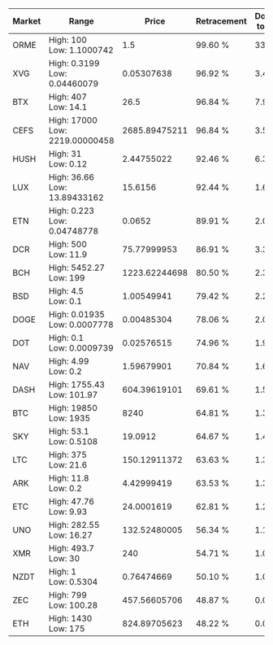 | Market | Range | Price| Retracement | Doubles to 50% |
| --- | --- | --- | --- | --- |
| ORME | High: 100<br />Low: 1.1000742 | 1.5 | 99.60 % | 33.70 |
| XVG | High: 0.3199<br />Low: 0.04460079 | 0.05307638 | 96.92 % | 3.43 |
| BTX | High: 407<br />Low: 14.1 | 26.5 | 96.84 % | 7.95 |
| CEFS | High: 17000<br />Low: 2219.00000458 | 2685.89475211 | 96.84 % | 3.58 |
| HUSH | High: 31<br />Low: 0.12 | 2.44755022 | 92.46 % | 6.36 |
| LUX | High: 36.66<br />Low: 13.89433162 | 15.6156 | 92.44 % | 1.62 |
| ETN | High: 0.223<br />Low: 0.04748778 | 0.0652 | 89.91 % | 2.07 |
| DCR | High: 500<br />Low: 11.9 | 75.77999953 | 86.91 % | 3.38 |
| BCH | High: 5452.27<br />Low: 199 | 1223.62244698 | 80.50 % | 2.31 |
| BSD | High: 4.5<br />Low: 0.1 | 1.00549941 | 79.42 % | 2.29 |
| DOGE | High: 0.01935<br />Low: 0.0007778 | 0.00485304 | 78.06 % | 2.07 |
| DOT | High: 0.1<br />Low: 0.0009739 | 0.02576515 | 74.96 % | 1.96 |
| NAV | High: 4.99<br />Low: 0.2 | 1.59679901 | 70.84 % | 1.63 |
| DASH | High: 1755.43<br />Low: 101.97 | 604.39619101 | 69.61 % | 1.54 |
| BTC | High: 19850<br />Low: 1935 | 8240 | 64.81 % | 1.32 |
| SKY | High: 53.1<br />Low: 0.5108 | 19.0912 | 64.67 % | 1.40 |
| LTC | High: 375<br />Low: 21.6 | 150.12911372 | 63.63 % | 1.32 |
| ARK | High: 11.8<br />Low: 0.2 | 4.42999419 | 63.53 % | 1.35 |
| ETC | High: 47.76<br />Low: 9.93 | 24.0001619 | 62.81 % | 1.20 |
| UNO | High: 282.55<br />Low: 16.27 | 132.52480005 | 56.34 % | 1.13 |
| XMR | High: 493.7<br />Low: 30 | 240 | 54.71 % | 1.09 |
| NZDT | High: 1<br />Low: 0.5304 | 0.76474669 | 50.10 % | 1.00 |
| ZEC | High: 799<br />Low: 100.28 | 457.56605706 | 48.87 % | 0.00 |
| ETH | High: 1430<br />Low: 175 | 824.89705623 | 48.22 % | 0.00 |
